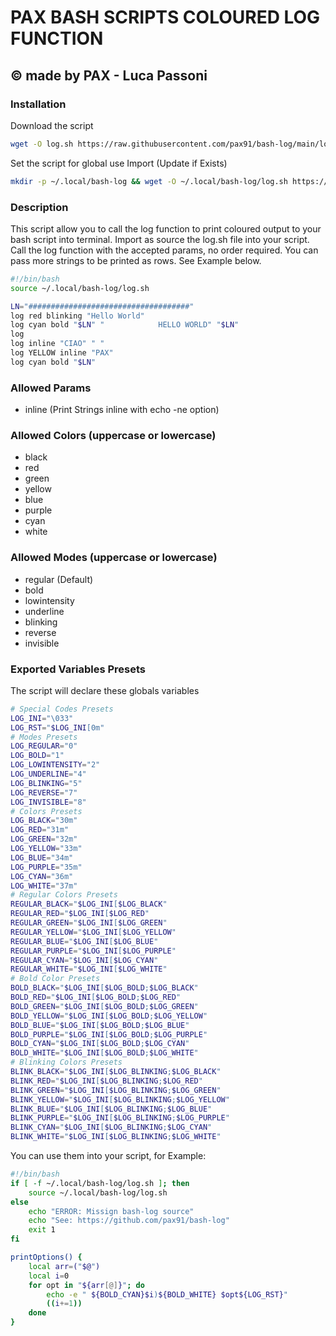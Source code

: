 # PAX BASH SCRIPTS COLOURED LOG FUNCTION
## © made by PAX - Luca Passoni

### Installation
Download the script
```bash
wget -O log.sh https://raw.githubusercontent.com/pax91/bash-log/main/log.sh
```
Set the script for global use Import (Update if Exists)
```bash
mkdir -p ~/.local/bash-log && wget -O ~/.local/bash-log/log.sh https://raw.githubusercontent.com/pax91/bash-log/main/log.sh && chmod +x ~/.local/bash-log/log.sh
```
### Description
This script allow you to call the log function to print coloured output to your bash script into terminal.
Import as source the log.sh file into your script.
Call the log function with the accepted params, no order required.
You can pass more strings to be printed as rows. See Example below.
```bash
#!/bin/bash
source ~/.local/bash-log/log.sh

LN="####################################"
log red blinking "Hello World"
log cyan bold "$LN" "            HELLO WORLD" "$LN"
log 
log inline "CIAO" " "
log YELLOW inline "PAX"
log cyan bold "$LN"
```
### Allowed Params
- inline (Print Strings inline with echo -ne option)
### Allowed Colors (uppercase or lowercase)
- black
- red
- green
- yellow
- blue
- purple
- cyan
- white
### Allowed Modes (uppercase or lowercase)
- regular (Default)
- bold
- lowintensity
- underline
- blinking
- reverse
- invisible
### Exported Variables Presets
The script will declare these globals variables
```bash
# Special Codes Presets
LOG_INI="\033"
LOG_RST="$LOG_INI[0m"
# Modes Presets
LOG_REGULAR="0"
LOG_BOLD="1"
LOG_LOWINTENSITY="2"
LOG_UNDERLINE="4"
LOG_BLINKING="5"
LOG_REVERSE="7"
LOG_INVISIBLE="8"
# Colors Presets
LOG_BLACK="30m"
LOG_RED="31m"
LOG_GREEN="32m"
LOG_YELLOW="33m"
LOG_BLUE="34m"
LOG_PURPLE="35m"
LOG_CYAN="36m"
LOG_WHITE="37m"
# Regular Colors Presets
REGULAR_BLACK="$LOG_INI[$LOG_BLACK"
REGULAR_RED="$LOG_INI[$LOG_RED"
REGULAR_GREEN="$LOG_INI[$LOG_GREEN"
REGULAR_YELLOW="$LOG_INI[$LOG_YELLOW"
REGULAR_BLUE="$LOG_INI[$LOG_BLUE"
REGULAR_PURPLE="$LOG_INI[$LOG_PURPLE"
REGULAR_CYAN="$LOG_INI[$LOG_CYAN"
REGULAR_WHITE="$LOG_INI[$LOG_WHITE"
# Bold Color Presets
BOLD_BLACK="$LOG_INI[$LOG_BOLD;$LOG_BLACK"
BOLD_RED="$LOG_INI[$LOG_BOLD;$LOG_RED"
BOLD_GREEN="$LOG_INI[$LOG_BOLD;$LOG_GREEN"
BOLD_YELLOW="$LOG_INI[$LOG_BOLD;$LOG_YELLOW"
BOLD_BLUE="$LOG_INI[$LOG_BOLD;$LOG_BLUE"
BOLD_PURPLE="$LOG_INI[$LOG_BOLD;$LOG_PURPLE"
BOLD_CYAN="$LOG_INI[$LOG_BOLD;$LOG_CYAN"
BOLD_WHITE="$LOG_INI[$LOG_BOLD;$LOG_WHITE"
# Blinking Colors Presets
BLINK_BLACK="$LOG_INI[$LOG_BLINKING;$LOG_BLACK"
BLINK_RED="$LOG_INI[$LOG_BLINKING;$LOG_RED"
BLINK_GREEN="$LOG_INI[$LOG_BLINKING;$LOG_GREEN"
BLINK_YELLOW="$LOG_INI[$LOG_BLINKING;$LOG_YELLOW"
BLINK_BLUE="$LOG_INI[$LOG_BLINKING;$LOG_BLUE"
BLINK_PURPLE="$LOG_INI[$LOG_BLINKING;$LOG_PURPLE"
BLINK_CYAN="$LOG_INI[$LOG_BLINKING;$LOG_CYAN"
BLINK_WHITE="$LOG_INI[$LOG_BLINKING;$LOG_WHITE"
```
You can use them into your script, for Example:
```bash
#!/bin/bash
if [ -f ~/.local/bash-log/log.sh ]; then
    source ~/.local/bash-log/log.sh
else
    echo "ERROR: Missign bash-log source"
    echo "See: https://github.com/pax91/bash-log"
    exit 1
fi

printOptions() {
    local arr=("$@")
    local i=0
    for opt in "${arr[@]}"; do
        echo -e " ${BOLD_CYAN}$i)${BOLD_WHITE} $opt${LOG_RST}"  
        ((i+=1))
    done
}
```